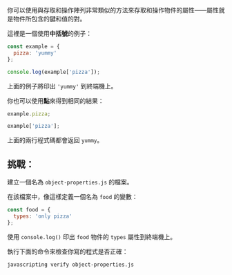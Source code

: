 你可以使用與存取和操作陣列非常類似的方法來存取和操作物件的屬性——屬性就是物件所包含的鍵和值的對。

這裡是一個使用**中括號**的例子：

```js
const example = {
  pizza: 'yummy'
};

console.log(example['pizza']);
```

上面的例子將印出 `'yummy'` 到終端機上。

你也可以使用**點**來得到相同的結果：

```js
example.pizza;

example['pizza'];
```

上面的兩行程式碼都會返回 `yummy`。

## 挑戰：

建立一個名為 `object-properties.js` 的檔案。

在該檔案中，像這樣定義一個名為 `food` 的變數：

```js
const food = {
  types: 'only pizza'
};
```

使用 `console.log()` 印出 `food` 物件的 `types` 屬性到終端機上。

執行下面的命令來檢查你寫的程式是否正確：

```bash
javascripting verify object-properties.js
```
